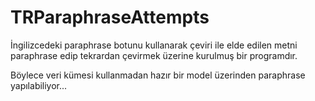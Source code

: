 # TRParaphraseAttempts

İngilizcedeki paraphrase botunu kullanarak çeviri ile elde edilen metni paraphrase edip tekrardan çevirmek üzerine kurulmuş bir programdır.

Böylece veri kümesi kullanmadan hazır bir model üzerinden paraphrase yapılabiliyor...

